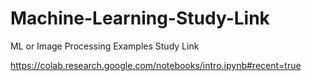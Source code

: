 # Machine-Learning-Study-Link
ML or Image Processing Examples Study Link


https://colab.research.google.com/notebooks/intro.ipynb#recent=true

